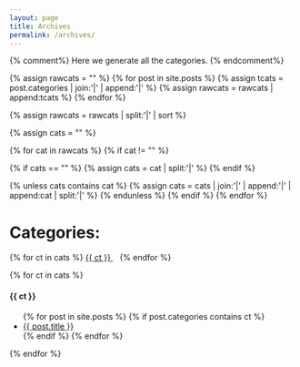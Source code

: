 ```yaml
---
layout: page
title: Archives
permalink: /archives/
---
```


{% comment%}
Here we generate all the categories.
{% endcomment%}

{% assign rawcats = "" %}
{% for post in site.posts %}
{% assign tcats = post.categories | join:'|' | append:'|' %}
{% assign rawcats = rawcats | append:tcats %}
{% endfor %}

{% assign rawcats = rawcats | split:'|' | sort %}

{% assign cats = "" %}

{% for cat in rawcats %}
{% if cat != "" %}

{% if cats == "" %}
{% assign cats = cat | split:'|' %}
{% endif %}

{% unless cats contains cat %}
{% assign cats = cats | join:'|' | append:'|' | append:cat | split:'|' %}
{% endunless %}
{% endif %}
{% endfor %}


<h1> Categories: </h1>
<div class="posts">
<p>
{% for ct in cats %}
<a href="#{{ ct | slugify }}" class="category-mark"> {{ ct }} </a> &nbsp;&nbsp;
{% endfor %}
</p>
{% for ct in cats %}
<h4 id="{{ ct | slugify }}">{{ ct }}</h4>
<ul class="category-list">
  {% for post in site.posts %}
  {% if post.categories contains ct %}
  <li>
      <a href="{{ post.url }}">
        {{ post.title }}
      </a>
  </li>
  {% endif %}
  {% endfor %}
</ul>
{% endfor %}
</div>

